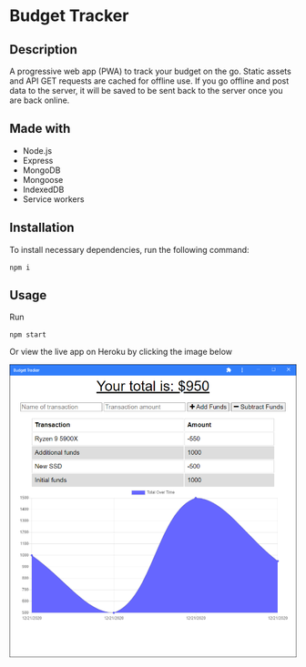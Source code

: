# Budget Tracker

## Description

A progressive web app (PWA) to track your budget on the go. Static assets and API GET requests are cached for offline use. If you go offline and post data to the server, it will be saved to be sent back to the server once you are back online.

## Made with
- Node.js
- Express
- MongoDB
- Mongoose
- IndexedDB
- Service workers

## Installation

To install necessary dependencies, run the following command:

```
npm i
```

## Usage

Run
```
npm start
```

Or view the live app on Heroku by clicking the image below

[![Budget Tracker running as a progressive web app](budget-tracker.png)](https://dry-journey-39799.herokuapp.com/)
